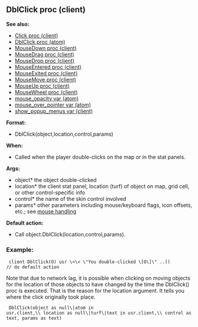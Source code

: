 ## DblClick proc (client)
**See also:**
*   [Click proc (client)](/client/proc/Click)
*   [DblClick proc (atom)](/atom/proc/DblClick)
*   [MouseDown proc (client)](/client/proc/MouseDown)
*   [MouseDrag proc (client)](/client/proc/MouseDrag)
*   [MouseDrop proc (client)](/client/proc/MouseDrop)
*   [MouseEntered proc (client)](/client/proc/MouseEntered)
*   [MouseExited proc (client)](/client/proc/MouseExited)
*   [MouseMove proc (client)](/client/proc/MouseMove)
*   [MouseUp proc (client)](/client/proc/MouseUp)
*   [MouseWheel proc (client)](/client/proc/MouseWheel)
*   [mouse_opacity var (atom)](/atom/var/mouse_opacity)
*   [mouse_over_pointer var (atom)](/atom/var/mouse_over_pointer)
*   [show_popup_menus var (client)](/client/var/show_popup_menus)
<!-- -->
**Format:**
*   DblClick(object,location,control,params)
<!-- -->
**When:**
*   Called when the player double-clicks on the map or in the stat
    panels.
<!-- -->
**Args:**
*   object* the object double-clicked
*   location* the client stat panel, location (turf) of object on map,
    grid cell, or other control-specific info
*   control* the name of the skin control involved
*   params* other parameters including mouse/keyboard flags, icon
    offsets, etc.; see [mouse handling](/DM/mouse)
<!-- -->
**Default action:**
*   Call object.DblClick(location,control,params).
### Example:

```
 client DblClick(O) usr \<\< \"You double-clicked \[O\]\" ..()
// do default action 
```
 

Note that due to network lag,
it is possible when clicking on moving objects for the location of those
objects to have changed by the time the DblClick() proc is executed.
That is the reason for the location argument. It tells you where the
click originally took place. 
```
 DblClick(object as null\|atom in
usr.client,\\ location as null\|turf\|text in usr.client,\\ control as
text, params as text) 
```
